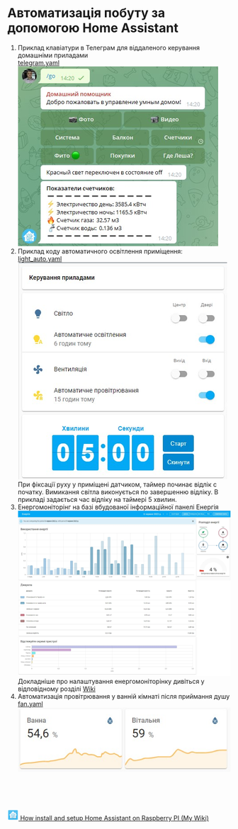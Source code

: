 # Автоматизація побуту за допомогою Home Assistant
1. Приклад клавіатури в Телеграм для віддаленого керування домашніми приладами  
[telegram.yaml](/includes/packages/telegram.yaml)  
![telega](/img/telega.jpg)  
2. Приклад коду автоматичного освітлення приміщення:     
[light_auto.yaml](/includes/packages/light_auto.yaml)  
![light](/img/Auto_light.jpg)  
При фіксації руху у приміщені датчиком, таймер починає відлік с початку. Вимикання світла виконується по завершенню відліку. В прикладі задається час відліку на таймері 5 хвилин.  
3. Енергомоніторінг на базі вбудованої інформаційної панелі Енергія  
![energy](/img/um_energy.jpg)  
Докладніше про налаштування енергомоніторінку дивіться у відповідному розділі [Wiki](https://github.com/vit-um/hass/wiki/6.-Configure-Home-Assistant-Energy-Dashboard)  
4. Автоматизація провітрювання у ванній кімнаті після приймання душу  
[fan.yaml](/includes/packages/fan.yaml)  
![fan](/img/bath_fan.jpg)  


<p align="left">
</br></br></br></br>
<a  href="https://github.com/vit-um/hass/wiki" target="_blank" rel="next">
<img src="https://github.com/vit-um/vit-um/blob/main/120_Home_Assistant_Logo.png"  width="25" height="25" alt="Home Assistant"> How install and setup Home Assistant on Raspberry PI (My Wiki) </a>
</p>
